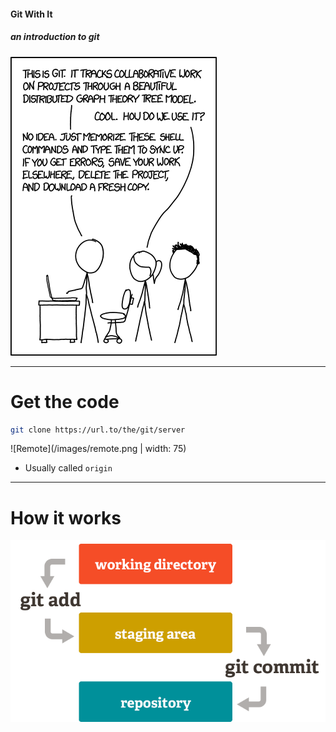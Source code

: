 #### Git With It
##### an introduction to git

![XKCD](/images/xkcd.png)

---

# Get the code

```bash
git clone https://url.to/the/git/server
```

![Remote](/images/remote.png | width: 75)

- Usually called `origin`

---

# How it works

![Git](/images/git.png)
